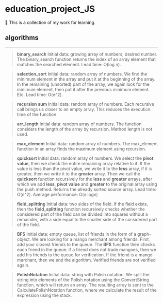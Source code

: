 # education_project_JS
:book: This is a collection of my work for learning.

## algorithms
---

>**binary_search**
Initial data: growing array of numbers, desired number.
The binary_search function returns the index of an array element that matches the searched element.
Lead time: O(log n).

>**selection_sort**
Initial data: random array of numbers.
We find the minimum element in the array and put it at the beginning of the array. In the remaining (unsorted) part of the array, we again look for the minimum element, then put it after the previous minimum element. Etc.
Lead time: O(n^2).

>**recursion sum**
Initial data: random array of numbers.
Each recursive call brings us closer to an empty array. This reduces the execution time of the function.

>**arr_length**
Initial data: random array of numbers.
The function considers the length of the array by recursion. Method length is not used.

>**max_element**
Initial data: random array of numbers.
The max_element function in an array finds the maximum element using recursion.

>**quicksort**
Initial data: random array of numbers.
We select the **pivot value**, then we check the entire remaining array relative to it. If the value is less than the pivot value, we write it to the **less** array, if it is greater, then we write it to the **greater** array. 
Then we call the **quicksort** function recursively for the **less** and **greater** arrays, after which we add **less**, **pivot value** and **greater** to the original array using the push method. Returns the already sorted source array.
Lead time: O(n^2).
Average performance: O(n logn)

>**field_splitting**
Initial data: two sides of the field.
If the field exists, then the **field_splitting** function recursively checks whether the considered part of the field can be divided into squares without a remainder, with a side equal to the smaller side of the considered part of the field.

>**BFS**
Initial data: empty queue, list of friends in the form of a graph-object.
We are looking for a mango merchant among friends. First, add your closest friends to the queue. The **BFS** function then checks each friend in the queue. If a friend does not trade mangoes, then we add his friends to the queue for verification. If the friend is a mango merchant, then we end the algorithm. Verified friends are not verified again.

>**PolishNotation**
Initial data: string with Polish notation.
We split the string into elements of the Polish notation using the ConvertString function, which will return an array. The resulting array is sent to the CalculatePolishNotation function, where we calculate the result of the expression using the stack.
